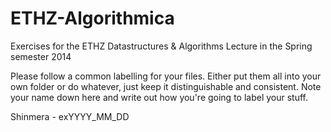 ETHZ-Algorithmica
=================

Exercises for the ETHZ Datastructures &amp; Algorithms Lecture in the Spring semester 2014

Please follow a common labelling for your files. Either put them all into your own folder or do whatever, just keep it distinguishable and consistent. Note your name down here and write out how you're going to label your stuff.

Shinmera - exYYYY_MM_DD

